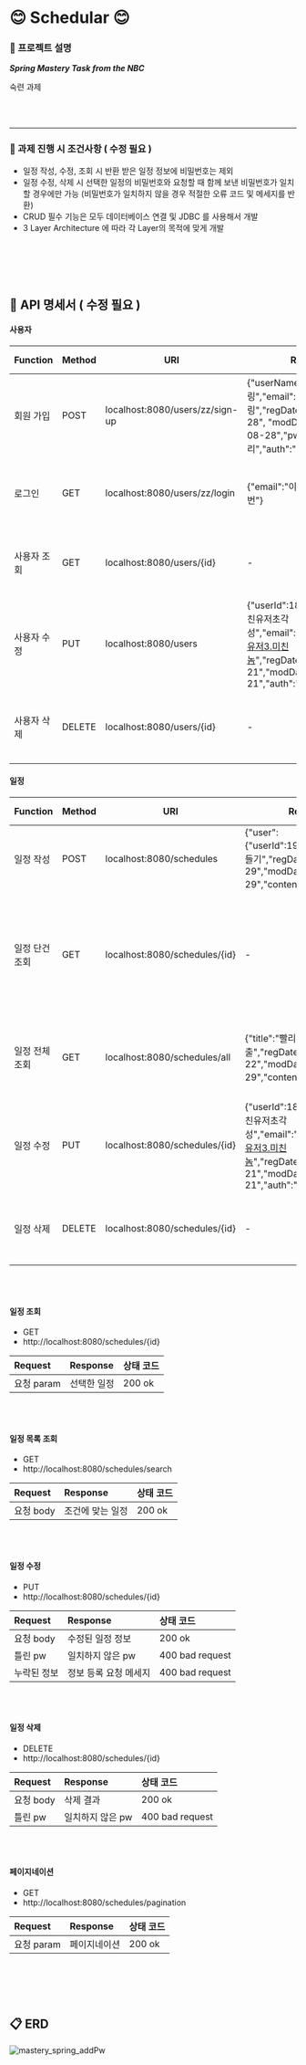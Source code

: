 

# 😊  Schedular 😊

### 📌 프로젝트 설명
***Spring Mastery Task from the NBC***

숙련 과제

<br></br>

---

### 📌 과제 진행 시 조건사항 ( 수정 필요 )
*	일정 작성, 수정, 조회 시 반환 받은 일정 정보에 비밀번호는 제외
*	일정 수정, 삭제 시 선택한 일정의 비밀번호와 요청할 때 함께 보낸 비밀번호가 일치할 경우에만 가능 (비밀번호가 일치하지 않을 경우 적절한 오류 코드 및 메세지를 반환)
*	CRUD 필수 기능은 모두 데이터베이스 연결 및 JDBC 를 사용해서 개발
*	3 Layer Architecture 에 따라 각 Layer의 목적에 맞게 개발

<br></br>
---

## 📝 API 명세서 ( 수정 필요 )

#### 사용자

| Function | Method | URI                 | Request                                                           | Response                                                                                                                       | Status Code                           |
|----------|--------|---------------------|-------------------------------------------------------------------|--------------------------------------------------------------------------------------------------------------------------------|---------------------------------------|
| 회원 가입    | POST   | localhost:8080/users/zz/sign-up          |{"userName": "크리링","email": "크리크리링","regDate": "2024-08-28", "modDate": "2024-08-28","pw": "크리","auth":"nomal"} | {"userId":18,"userName":"크리링","email":"크리크리링","regDate":"2024-08-28","modDate":"2024-08-28","auth":"nomal"} | 200: OK                               |
| 로그인    | GET    |localhost:8080/users/zz/login |{"email":"이메일","pw":"비번"} | "로그인 완료"   | 200: OK<br>500: Internal Server Error |
|사용자 조회 | GET    | localhost:8080/users/{id}         | -  | {"userId":20,"userName":"이름","email":"이메일","regDate":"2024-08-28","modDate":"2024-08-28","auth":"nomal"} | 200: OK                               |
| 사용자 수정    | PUT    |localhost:8080/users | {"userId":18,"userName":"미친유저초각성","email":"crazy@슈퍼미친유저3.미친놈","regDate":"2024-08-21","modDate":"2024-08-21","auth":"nomal"}| {"userId":18,"userName":"미친유저초각성","email":"crazy@슈퍼미친유저3.미친놈","regDate":"2024-08-21","modDate":"2024-08-21","auth":"nomal"}  | 200: OK<br>500: Internal Server Error |
| 사용자 삭제    | DELETE | localhost:8080/users/{id} | - | -    | 200: OK<br>500: Internal Server Error |


#### 일정


| Function | Method | URI                 | Request                                                           | Response                                                                                                                       | Status Code                           |
|----------|--------|---------------------|-------------------------------------------------------------------|--------------------------------------------------------------------------------------------------------------------------------|---------------------------------------|
| 일정 작성    | POST   |localhost:8080/schedules         |{"user":{"userId":19},"title":"일정만들기","regDate":"2024-08-29","modDate":"2024-08-29","content":"ㅋㅋ"} |{"scheduleId":39,"title":"일정만들기","content":"ㅋㅋ","regDate":"2024-08-29","modDate":"2024-08-29","assignee":null,"userId":19}| 200: OK                               |
| 일정 단건 조회    | GET    |localhost:8080/schedules/{id} |- |{"scheduleId":38,"title":"일정만들기","content":"ㅋㅋ","regDate":"2024-08-29","modDate":"2024-08-29","assignees":[{"userId":19,"assigneeId":17,"userName":"크리링","userEmail":"크리크리링"},{"userId":19,"assigneeId":18,"userName":"크리링","userEmail":"크리크리링"},{"userId":20,"assigneeId":19,"userName":"이름","userEmail":"이메일"}]} | 200: OK<br>500: Internal Server Error |
| 일정 전체 조회 | GET    |localhost:8080/schedules/all         |{"title":"빨리제출","regDate":"2024-08-22","modDate":"2024-08-29","content":"빨리빨리"} |[{"scheduleId":1,"title":"왜다뒤엎어야하는거야","content":"다시테스트","regDate":"2024-08-22","modDate":"2024-08-22"},{"scheduleId":39,"title":"일정만들기","content":"ㅋㅋ","regDate":"2024-08-29","modDate":"2024-08-29"}]| 200: OK                               |
| 일정 수정    | PUT    |localhost:8080/schedules/{id} | {"userId":18,"userName":"미친유저초각성","email":"crazy@슈퍼미친유저3.미친놈","regDate":"2024-08-21","modDate":"2024-08-21","auth":"nomal"}| {"scheduleId":37,"title":"빨리제출","content":"빨리빨리","regDate":"2024-08-22","modDate":"2024-08-29","assignees":[{"userId":19,"assigneeId":16,"userName":"크리링","userEmail":"크리크리링"}]} | 200: OK<br>500: Internal Server Error |
| 일정 삭제    | DELETE | localhost:8080/schedules/{id} | - | "삭제 완료"    | 200: OK<br>500: Internal Server Error |

<br></br>

#### 일정 조회
- GET
-  http://localhost:8080/schedules/{id} 

| Request | Response | 상태 코드 |
|:---|:---|:---|
| 요청 param | 선택한 일정 |200 ok |

<br></br>

#### 일정 목록 조회
- GET
- http://localhost:8080/schedules/search

| Request | Response | 상태 코드 |
|:---|:---|:---|
|요청 body  | 조건에 맞는 일정 | 200 ok |

<br></br>

#### 일정 수정
- PUT
-  http://localhost:8080/schedules/{id} 

 | Request | Response | 상태 코드 |
|:---|:---|:---|
 |요청 body | 수정된 일정 정보 |200 ok |
 |틀린 pw  | 일치하지 않은 pw |400 bad request |
 |누락된 정보 | 정보 등록 요청 메세지 |400 bad request |

<br></br>

#### 일정 삭제
- DELETE
-  http://localhost:8080/schedules/{id}

| Request | Response | 상태 코드 |
|:---|:---|:---|
 |요청 body  | 삭제 결과 |200 ok |
 |틀린 pw  | 일치하지 않은 pw |400 bad request|

<br></br>

#### 페이지네이션
- GET
- http://localhost:8080/schedules/pagination 

 | Request | Response | 상태 코드 |
|:---|:---|:---|
 |요청 param  | 페이지네이션 |200 ok |

<br></br>
---
## 📋 ERD




![mastery_spring_addPw](https://github.com/user-attachments/assets/f61971ac-b0c6-4ca5-bc01-a003490d42c9)

